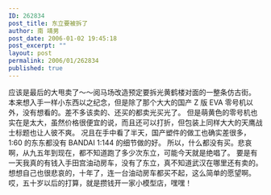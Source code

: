 ```yaml
---
ID: 262834
post_title: 东立要被拆了
author: 南 靖男
post_date: 2006-01-02 19:45:18
post_excerpt: ""
layout: post
permalink: 2006/01/262834
published: true
---
```

应该是最后的大甩卖了～～阅马场改造预定要拆光黄鹤楼对面的一整条仿古街。
本来想入手一样小东西以之纪念，但是除了那个大大的国产 Z 版 EVA 零号机以外，没有想看的。差不多该卖的、还买的都卖光买光了。
但是萌黄色的零号机也实在是太大，虽然价格很便宜的说，而且还可以打折，但包装上同样大大的天鹰战士标题也让人彼不爽。
况且在手中看了半天，国产塑件的做工也确实差很多，1:60 的东东都没有 BANDAI 1:144 的细节做的好。
所以，什么都没有买。悲哀啊，从九五年到现在，都不知道跑了多少次东立，可能今天就是绝唱了。
要是有一天我真的有钱入手田宫油动房车，没有了东立，真不知道武汉在哪里还有卖的。
想想自己也很悲哀的，十年了，连一台油动房车都买不起，这么简单的愿望啊。
哎，五十岁以后的打算，就是攒钱开一家小模型店，嘿嘿！